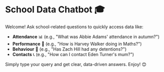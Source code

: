 # School Data Chatbot 🎓

Welcome! Ask school-related questions to quickly access data like:

- **Attendance** 📊 (e.g., "What was Abbie Adams' attendance in autumn?")
- **Performance** 🧮 (e.g., "How is Harvey Walker doing in Maths?")
- **Behaviour** 🚨 (e.g., "Has Zach Hill had any detentions?")
- **Contacts** 📞 (e.g., "How can I contact Eden Turner's mum?")

Simply type your query and get clear, data-driven answers. Enjoy! 😊
